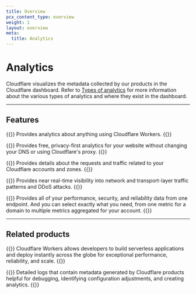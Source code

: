 ```yaml
---
title: Overview
pcx_content_type: overview
weight: 1
layout: overview
meta:
  title: Analytics
---
```


# Analytics

Cloudflare visualizes the metadata collected by our products in the Cloudflare dashboard. Refer to [Types of analytics](/analytics/types-of-analytics/) for more information about the various types of analytics and where they exist in the dashboard.

---

## Features

{{<feature header="Workers Analytics Engine" href="/analytics/analytics-engine/">}}
Provides analytics about anything using Cloudflare Workers.
{{</feature>}}

{{<feature header="Cloudflare Web Analytics" href="/analytics/web-analytics/">}}
Provides free, privacy-first analytics for your website without changing your DNS or using Cloudflare's proxy.
{{</feature>}}

{{<feature header="Account and zone analytics" href="/analytics/account-and-zone-analytics/">}}
Provides details about the requests and traffic related to your Cloudflare accounts and zones.
{{</feature>}}

{{<feature header="Cloudflare Network Analytics" href="/analytics/network-analytics/">}}
Provides near real-time visibility into network and transport-layer traffic patterns and DDoS attacks.
{{</feature>}}

{{<feature header="GraphQL Analytics API" href="/analytics/graphql-api/">}}
Provides all of your performance, security, and reliability data from one endpoint. And you can select exactly what you need, from one metric for a domain to multiple metrics aggregated for your account.
{{</feature>}}

---

## Related products

{{<related header="Workers" href="/workers/" product="workers">}}
Cloudflare Workers allows developers to build serverless applications and deploy instantly across the globe for exceptional performance, reliability, and scale.
{{</related>}}

{{<related header="Logs" href="/logs/" product="logs">}}
Detailed logs that contain metadata generated by Cloudflare products helpful for debugging, identifying configuration adjustments, and creating analytics.
{{</related>}}